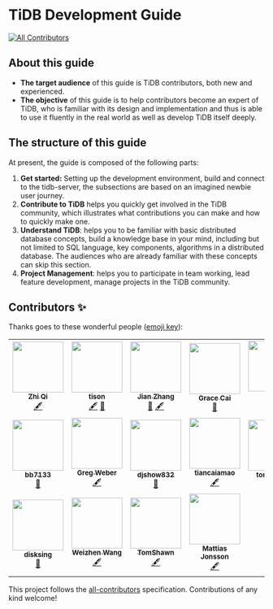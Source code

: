 # TiDB Development Guide

<!-- ALL-CONTRIBUTORS-BADGE:START - Do not remove or modify this section -->
[![All Contributors](https://img.shields.io/badge/all_contributors-14-orange.svg?style=flat-square)](#contributors-)
<!-- ALL-CONTRIBUTORS-BADGE:END -->

## About this guide

* **The target audience** of this guide is TiDB contributors, both new and experienced.
* **The objective** of this guide is to help contributors become an expert of TiDB, who is familiar with its design and implementation and thus is able to use it fluently in the real world as well as develop TiDB itself deeply.

## The structure of this guide

At present, the guide is composed of the following parts:

1. **Get started:** Setting up the development environment, build and connect to the tidb-server, the subsections are based on an imagined newbie user journey.
2. **Contribute to TiDB** helps you quickly get involved in the TiDB community, which illustrates what contributions you can make and how to quickly make one.
3. **Understand TiDB**: helps you to be familiar with basic distributed database concepts, build a knowledge base in your mind, including but not limited to SQL language, key components, algorithms in a distributed database. The audiences who are already familiar with these concepts can skip this section.
4. **Project Management**: helps you to participate in team working, lead feature development, manage projects in the TiDB community.

## Contributors ✨

Thanks goes to these wonderful people ([emoji key](https://allcontributors.org/docs/en/emoji-key)):

<!-- ALL-CONTRIBUTORS-LIST:START - Do not remove or modify this section -->
<!-- prettier-ignore-start -->
<!-- markdownlint-disable -->
<table>
  <tr>
    <td align="center"><a href="https://github.com/LittleFall"><img src="https://avatars.githubusercontent.com/u/30543181?v=4?s=100" width="100px;" alt=""/><br /><sub><b>Zhi Qi</b></sub></a><br /><a href="#content-LittleFall" title="Content">🖋</a></td>
    <td align="center"><a href="https://tisonkun.github.io/Miracle/"><img src="https://avatars.githubusercontent.com/u/18818196?v=4?s=100" width="100px;" alt=""/><br /><sub><b>tison</b></sub></a><br /><a href="#content-tisonkun" title="Content">🖋</a> <a href="https://github.com/pingcap/tidb-dev-guide/pulls?q=is%3Apr+reviewed-by%3Atisonkun" title="Reviewed Pull Requests">👀</a></td>
    <td align="center"><a href="http://zz-jason.github.io/"><img src="https://avatars.githubusercontent.com/u/5268763?v=4?s=100" width="100px;" alt=""/><br /><sub><b>Jian Zhang</b></sub></a><br /><a href="https://github.com/pingcap/tidb-dev-guide/pulls?q=is%3Apr+reviewed-by%3Azz-jason" title="Reviewed Pull Requests">👀</a> <a href="#content-zz-jason" title="Content">🖋</a></td>
    <td align="center"><a href="https://github.com/qiancai"><img src="https://avatars.githubusercontent.com/u/79440533?v=4?s=100" width="100px;" alt=""/><br /><sub><b>Grace Cai</b></sub></a><br /><a href="https://github.com/pingcap/tidb-dev-guide/pulls?q=is%3Apr+reviewed-by%3Aqiancai" title="Reviewed Pull Requests">👀</a></td>
    <td align="center"><a href="https://ichn.xyz"><img src="https://avatars.githubusercontent.com/u/29735669?v=4?s=100" width="100px;" alt=""/><br /><sub><b>虎</b></sub></a><br /><a href="#content-ichn-hu" title="Content">🖋</a> <a href="https://github.com/pingcap/tidb-dev-guide/pulls?q=is%3Apr+reviewed-by%3Aichn-hu" title="Reviewed Pull Requests">👀</a></td>
  </tr>
  <tr>
    <td align="center"><a href="https://github.com/bb7133"><img src="https://avatars.githubusercontent.com/u/1174042?v=4?s=100" width="100px;" alt=""/><br /><sub><b>bb7133</b></sub></a><br /><a href="https://github.com/pingcap/tidb-dev-guide/pulls?q=is%3Apr+reviewed-by%3Abb7133" title="Reviewed Pull Requests">👀</a></td>
    <td align="center"><a href="https://www.linkedin.com/in/gregabramowitzweber"><img src="https://avatars.githubusercontent.com/u/1183?v=4?s=100" width="100px;" alt=""/><br /><sub><b>Greg Weber</b></sub></a><br /><a href="#content-gregwebs" title="Content">🖋</a></td>
    <td align="center"><a href="https://github.com/djshow832"><img src="https://avatars.githubusercontent.com/u/29590578?v=4?s=100" width="100px;" alt=""/><br /><sub><b>djshow832</b></sub></a><br /><a href="https://github.com/pingcap/tidb-dev-guide/pulls?q=is%3Apr+reviewed-by%3Adjshow832" title="Reviewed Pull Requests">👀</a></td>
    <td align="center"><a href="http://www.zenlife.tk"><img src="https://avatars.githubusercontent.com/u/1420062?v=4?s=100" width="100px;" alt=""/><br /><sub><b>tiancaiamao</b></sub></a><br /><a href="#content-tiancaiamao" title="Content">🖋</a></td>
    <td align="center"><a href="https://github.com/tomdewan"><img src="https://avatars.githubusercontent.com/u/50153616?v=4?s=100" width="100px;" alt=""/><br /><sub><b>tomdewan</b></sub></a><br /><a href="https://github.com/pingcap/tidb-dev-guide/pulls?q=is%3Apr+reviewed-by%3Atomdewan" title="Reviewed Pull Requests">👀</a></td>
  </tr>
  <tr>
    <td align="center"><a href="https://github.com/disksing"><img src="https://avatars.githubusercontent.com/u/12077877?v=4?s=100" width="100px;" alt=""/><br /><sub><b>disksing</b></sub></a><br /><a href="https://github.com/pingcap/tidb-dev-guide/pulls?q=is%3Apr+reviewed-by%3Adisksing" title="Reviewed Pull Requests">👀</a></td>
    <td align="center"><a href="https://www.hawkingrei.com/blog/"><img src="https://avatars.githubusercontent.com/u/3427324?v=4?s=100" width="100px;" alt=""/><br /><sub><b>Weizhen Wang</b></sub></a><br /><a href="#content-hawkingrei" title="Content">🖋</a></td>
    <td align="center"><a href="https://github.com/TomShawn"><img src="https://avatars.githubusercontent.com/u/41534398?v=4?s=100" width="100px;" alt=""/><br /><sub><b>TomShawn</b></sub></a><br /><a href="#content-TomShawn" title="Content">🖋</a></td>
    <td align="center"><a href="https://github.com/mjonss"><img src="https://avatars.githubusercontent.com/u/5520054?v=4?s=100" width="100px;" alt=""/><br /><sub><b>Mattias Jonsson</b></sub></a><br /><a href="#content-mjonss" title="Content">🖋</a></td>
  </tr>
</table>

<!-- markdownlint-restore -->
<!-- prettier-ignore-end -->

<!-- ALL-CONTRIBUTORS-LIST:END -->

This project follows the [all-contributors](https://github.com/all-contributors/all-contributors) specification. Contributions of any kind welcome!
